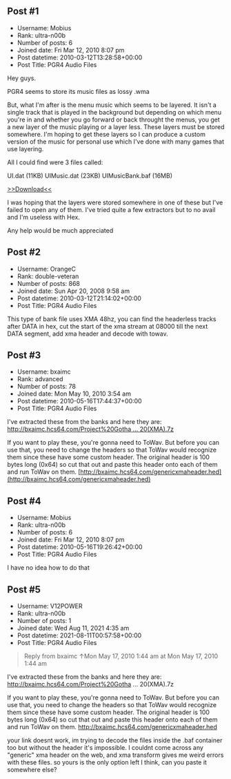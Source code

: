 ## Post #1
- Username: Mobius
- Rank: ultra-n00b
- Number of posts: 6
- Joined date: Fri Mar 12, 2010 8:07 pm
- Post datetime: 2010-03-12T13:28:58+00:00
- Post Title: PGR4 Audio Files

Hey guys.

PGR4 seems to store its music files as lossy .wma  

But, what I'm after is the menu music which seems to be layered. It isn't a single track that is played in the background but depending on which menu you're in and whether you go forward or back throught the menus, you get a new layer of the music playing or a layer less. These layers must be stored somewhere. I'm hoping to get these layers so I can produce a custom version of the music for personal use which I've done with many games that use layering.

All I could find were 3 files called:

UI.dat (11KB)
UIMusic.dat (23KB)
UIMusicBank.baf (16MB)

[>>Download<<](http://hotfile.com/dl/32415446/a713c6f/Audiorip.rar.html)


I was hoping that the layers were stored somewhere in one of these but I've failed to open any of them. I've tried quite a few extractors but to no avail and I'm useless with Hex.

Any help would be much appreciated
## Post #2
- Username: OrangeC
- Rank: double-veteran
- Number of posts: 868
- Joined date: Sun Apr 20, 2008 9:58 am
- Post datetime: 2010-03-12T21:14:02+00:00
- Post Title: PGR4 Audio Files

This type of bank file uses XMA 48hz, you can find the headerless tracks after DATA in hex, cut the start of the xma stream at 08000 till the next DATA segment, add xma header and decode with towav.
## Post #3
- Username: bxaimc
- Rank: advanced
- Number of posts: 78
- Joined date: Mon May 10, 2010 3:54 am
- Post datetime: 2010-05-16T17:44:37+00:00
- Post Title: PGR4 Audio Files

I've extracted these from the banks and here they are:
[http://bxaimc.hcs64.com/Project%20Gotha ... 20(XMA).7z](http://bxaimc.hcs64.com/Project%20Gotham%20Racing%204%20Menu%20BGM%20Bank%20%28XMA%29.7z)

If you want to play these, you're gonna need to ToWav. But before you can use that, you need to change the headers so that ToWav would recognize them since these have some custom header. The original header is 100 bytes long (0x64) so cut that out and paste this header onto each of them and run ToWav on them.
[http://bxaimc.hcs64.com/genericxmaheader.hed](http://bxaimc.hcs64.com/genericxmaheader.hed)
## Post #4
- Username: Mobius
- Rank: ultra-n00b
- Number of posts: 6
- Joined date: Fri Mar 12, 2010 8:07 pm
- Post datetime: 2010-05-16T19:26:42+00:00
- Post Title: PGR4 Audio Files

I have no idea how to do that
## Post #5
- Username: V12POWER
- Rank: ultra-n00b
- Number of posts: 1
- Joined date: Wed Aug 11, 2021 4:35 am
- Post datetime: 2021-08-11T00:57:58+00:00
- Post Title: PGR4 Audio Files

> Reply from bxaimc ↑Mon May 17, 2010 1:44 am at Mon May 17, 2010 1:44 am
>
> 
I've extracted these from the banks and here they are:
http://bxaimc.hcs64.com/Project%20Gotha ... 20(XMA).7z

If you want to play these, you're gonna need to ToWav. But before you can use that, you need to change the headers so that ToWav would recognize them since these have some custom header. The original header is 100 bytes long (0x64) so cut that out and paste this header onto each of them and run ToWav on them.
http://bxaimc.hcs64.com/genericxmaheader.hed

your link doesnt work, im trying to decode the files inside the .baf container too but without the header it's impossible. I couldnt come across any "generic" xma header on the web, and xma transform gives me weird errors with these files. so yours is the only option left I think, can you paste it somewhere else?

